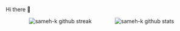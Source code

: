 Hi there 👋

<!--
**sameh-k/sameh-k** is a ✨ _special_ ✨ repository because its `README.md` (this file) appears on your GitHub profile.

Here are some ideas to get you started:

- 🔭 I’m currently working on ...
- 🌱 I’m currently learning ...
- 👯 I’m looking to collaborate on ...
- 🤔 I’m looking for help with ...
- 💬 Ask me about ...
- 📫 How to reach me: ...
- 😄 Pronouns: ...
- ⚡ Fun fact: ...
-->

<div style="display: flex;justify-content: space-evenly;align-self: center">
  <div>
    <img src="https://github-readme-streak-stats.herokuapp.com/?user=sameh-k&" align="center" alt="sameh-k github streak"/>
  </div>
  <div>
    <img src="https://github-readme-stats.vercel.app/api/top-langs?username=sameh-k&show_icons=true&locale=en&layout=compact" align="center" alt="sameh-k github stats"/>
  </div>
</div>
